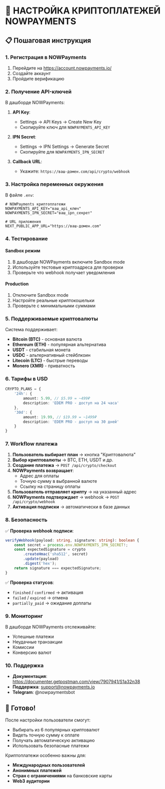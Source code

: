 # 🚀 НАСТРОЙКА КРИПТОПЛАТЕЖЕЙ NOWPAYMENTS

## 📋 Пошаговая инструкция

### 1. **Регистрация в NOWPayments**

1. Перейдите на <https://account.nowpayments.io/>
2. Создайте аккаунт
3. Пройдите верификацию

### 2. **Получение API-ключей**

В дашборде NOWPayments:

1. **API Key**:
   - Settings → API Keys → Create New Key
   - Скопируйте ключ для `NOWPAYMENTS_API_KEY`

2. **IPN Secret**:
   - Settings → IPN Settings → Generate Secret
   - Скопируйте для `NOWPAYMENTS_IPN_SECRET`

3. **Callback URL**:
   - Укажите: `https://ваш-домен.com/api/crypto/webhook`

### 3. **Настройка переменных окружения**

В файле `.env`:

```env
# NOWPayments криптоплатежи
NOWPAYMENTS_API_KEY="ваш_api_ключ"
NOWPAYMENTS_IPN_SECRET="ваш_ipn_секрет"

# URL приложения
NEXT_PUBLIC_APP_URL="https://ваш-домен.com"
```

### 4. **Тестирование**

#### Sandbox режим

1. В дашборде NOWPayments включите Sandbox mode
2. Используйте тестовые криптоадреса для проверки
3. Проверьте что webhook получает уведомления

#### Production

1. Отключите Sandbox mode
2. Настройте реальные криптокошельки
3. Проверьте с минимальными суммами

### 5. **Поддерживаемые криптовалюты**

Система поддерживает:

- **Bitcoin (BTC)** - основная валюта
- **Ethereum (ETH)** - популярная альтернатива  
- **USDT** - стабильная монета
- **USDC** - альтернативный стейблкоин
- **Litecoin (LTC)** - быстрые переводы
- **Monero (XMR)** - приватность

### 6. **Тарифы в USD**

```typescript
CRYPTO_PLANS = {
    '24h': {
        amount: 5.99, // $5.99 = ~499₽
        description: 'EDEM PRO - доступ на 24 часа'
    },
    '30d': {
        amount: 19.99, // $19.99 = ~1499₽  
        description: 'EDEM PRO - доступ на 30 дней'
    }
}
```

### 7. **Workflow платежа**

1. **Пользователь выбирает план** → кнопка "Криптовалюта"
2. **Выбор криптовалюты** → BTC, ETH, USDT и др.
3. **Создание платежа** → `POST /api/crypto/checkout`
4. **NOWPayments возвращает**:
   - Адрес для оплаты
   - Точную сумму в выбранной валюте
   - Ссылку на страницу оплаты
5. **Пользователь отправляет крипту** → на указанный адрес
6. **NOWPayments подтверждает** → webhook → `POST /api/crypto/webhook`
7. **Активация подписки** → автоматически в базе данных

### 8. **Безопасность**

✅ **Проверка webhook подписи**:

```typescript
verifyWebhook(payload: string, signature: string): boolean {
    const secret = process.env.NOWPAYMENTS_IPN_SECRET!;
    const expectedSignature = crypto
        .createHmac('sha512', secret)
        .update(payload)
        .digest('hex');
    return signature === expectedSignature;
}
```

✅ **Проверка статусов**:

- `finished` / `confirmed` → активация
- `failed` / `expired` → отмена
- `partially_paid` → ожидание доплаты

### 9. **Мониторинг**

В дашборде NOWPayments отслеживайте:

- Успешные платежи
- Неудачные транзакции  
- Комиссии
- Конверсию валют

### 10. **Поддержка**

- **Документация**: <https://documenter.getpostman.com/view/7907941/S1a32n38>
- **Поддержка**: <support@nowpayments.io>
- **Telegram**: @nowpaymentsbot

## 🎯 **Готово!**

После настройки пользователи смогут:

- Выбирать из 6 популярных криптовалют
- Видеть точную сумму к оплате
- Получать автоматическую активацию
- Использовать безопасные платежи

Криптоплатежи особенно важны для:

- **Международных пользователей**
- **Анонимных платежей**
- **Стран с ограничениями** на банковские карты
- **Web3 аудитории**
